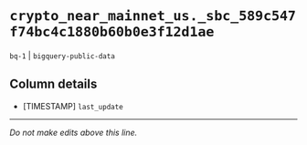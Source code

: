# `crypto_near_mainnet_us._sbc_589c547f74bc4c1880b60b0e3f12d1ae`
`bq-1` | `bigquery-public-data`

## Column details
* [TIMESTAMP] `last_update`

-------------------------------------------------------------------------------
*Do not make edits above this line.*
